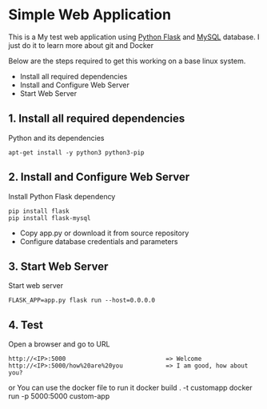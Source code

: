 # Simple Web Application

This is a My test web application using [Python Flask](http://flask.pocoo.org/) and [MySQL](https://www.mysql.com/) database. 
I just do it to learn more about git and Docker
  
  Below are the steps required to get this working on a base linux system.
  
  - Install all required dependencies
  - Install and Configure Web Server
  - Start Web Server
   
## 1. Install all required dependencies
  
  Python and its dependencies

    apt-get install -y python3 python3-pip 

   
## 2. Install and Configure Web Server

Install Python Flask dependency

    pip install flask
    pip install flask-mysql

- Copy app.py or download it from source repository
- Configure database credentials and parameters 

## 3. Start Web Server

Start web server

    FLASK_APP=app.py flask run --host=0.0.0.0
    
## 4. Test

Open a browser and go to URL

    http://<IP>:5000                            => Welcome
    http://<IP>:5000/how%20are%20you            => I am good, how about you?
    
    
or You can use the docker file to run it 
    docker build . -t customapp
    docker run -p 5000:5000 custom-app
